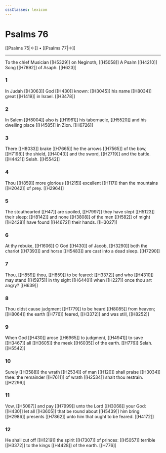 ```yaml
---
cssClasses: lexicon
---
```

# Psalms 76

[[Psalms 75|←]] • [[Psalms 77|→]]

---

To the chief Musician [[H5329]] on Neginoth, [[H5058]] A Psalm [[H4210]] Song [[H7892]] of Asaph. [[H623]]

### 1
In Judah [[H3063]] God [[H430]] known: [[H3045]] his name [[H8034]] great [[H1419]] in Israel. [[H3478]]

### 2
In Salem [[H8004]] also is [[H1961]] his tabernacle, [[H5520]] and his dwelling place [[H4585]] in Zion. [[H6726]]

### 3
There [[H8033]] brake [[H7665]] he the arrows [[H7565]] of the bow, [[H7198]] the shield, [[H4043]] and the sword, [[H2719]] and the battle. [[H4421]] Selah. [[H5542]]

### 4
Thou [[H859]] more glorious [[H215]] excellent [[H117]] than the mountains [[H2042]] of prey. [[H2964]]

### 5
The stouthearted [[H47]] are spoiled, [[H7997]] they have slept [[H5123]] their sleep: [[H8142]] and none [[H3808]] of the men [[H582]] of might [[H2428]] have found [[H4672]] their hands. [[H3027]]

### 6
At thy rebuke, [[H1606]] O God [[H430]] of Jacob, [[H3290]] both the chariot [[H7393]] and horse [[H5483]] are cast into a dead sleep. [[H7290]]

### 7
Thou, [[H859]] thou, [[H859]] to be feared: [[H3372]] and who [[H4310]] may stand [[H5975]] in thy sight [[H6440]] when [[H227]] once thou art angry? [[H639]]

### 8
Thou didst cause judgment [[H1779]] to be heard [[H8085]] from heaven; [[H8064]] the earth [[H776]] feared, [[H3372]] and was still, [[H8252]]

### 9
When God [[H430]] arose [[H6965]] to judgment, [[H4941]] to save [[H3467]] all [[H3605]] the meek [[H6035]] of the earth. [[H776]] Selah. [[H5542]]

### 10
Surely [[H3588]] the wrath [[H2534]] of man [[H120]] shall praise [[H3034]] thee: the remainder [[H7611]] of wrath [[H2534]] shalt thou restrain. [[H2296]]

### 11
Vow, [[H5087]] and pay [[H7999]] unto the Lord [[H3068]] your God: [[H430]] let all [[H3605]] that be round about [[H5439]] him bring [[H2986]] presents [[H7862]] unto him that ought to be feared. [[H4172]]

### 12
He shall cut off [[H1219]] the spirit [[H7307]] of princes: [[H5057]] terrible [[H3372]] to the kings [[H4428]] of the earth. [[H776]]